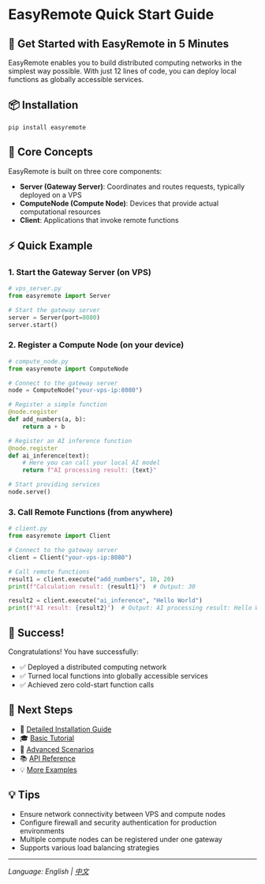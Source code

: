 # EasyRemote Quick Start Guide

## 🚀 Get Started with EasyRemote in 5 Minutes

EasyRemote enables you to build distributed computing networks in the simplest way possible. With just 12 lines of code, you can deploy local functions as globally accessible services.

## 📦 Installation

```bash
pip install easyremote
```

## 🎯 Core Concepts

EasyRemote is built on three core components:

- **Server (Gateway Server)**: Coordinates and routes requests, typically deployed on a VPS
- **ComputeNode (Compute Node)**: Devices that provide actual computational resources
- **Client**: Applications that invoke remote functions

## ⚡ Quick Example

### 1. Start the Gateway Server (on VPS)

```python
# vps_server.py
from easyremote import Server

# Start the gateway server
server = Server(port=8080)
server.start()
```

### 2. Register a Compute Node (on your device)

```python
# compute_node.py
from easyremote import ComputeNode

# Connect to the gateway server
node = ComputeNode("your-vps-ip:8080")

# Register a simple function
@node.register
def add_numbers(a, b):
    return a + b

# Register an AI inference function
@node.register
def ai_inference(text):
    # Here you can call your local AI model
    return f"AI processing result: {text}"

# Start providing services
node.serve()
```

### 3. Call Remote Functions (from anywhere)

```python
# client.py
from easyremote import Client

# Connect to the gateway server
client = Client("your-vps-ip:8080")

# Call remote functions
result1 = client.execute("add_numbers", 10, 20)
print(f"Calculation result: {result1}")  # Output: 30

result2 = client.execute("ai_inference", "Hello World")
print(f"AI result: {result2}")  # Output: AI processing result: Hello World
```

## 🎉 Success!

Congratulations! You have successfully:
- ✅ Deployed a distributed computing network
- ✅ Turned local functions into globally accessible services
- ✅ Achieved zero cold-start function calls

## 🔗 Next Steps

- 📖 [Detailed Installation Guide](installation.md)
- 🎓 [Basic Tutorial](../tutorials/basic-usage.md)
- 🚀 [Advanced Scenarios](../tutorials/advanced-scenarios.md)
- 📚 [API Reference](api-reference.md)
- 💡 [More Examples](examples.md)

## 💡 Tips

- Ensure network connectivity between VPS and compute nodes
- Configure firewall and security authentication for production environments
- Multiple compute nodes can be registered under one gateway
- Supports various load balancing strategies

---

*Language: English | [中文](../../zh/user-guide/quick-start.md)* 